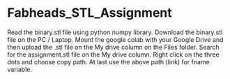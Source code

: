 # Fabheads_STL_Assignment
Read the binary.stl file using python numpy library.
Download the binary.stl file on the PC / Laptop. 
Mount the google colab with your Google Drive and then upload the .stl file on the My drive column on the Files folder.
Search for the assignment.stl file on the My drive column. Right click on the three dots and choose copy path.
At last use the above path (link) for fname variable.

